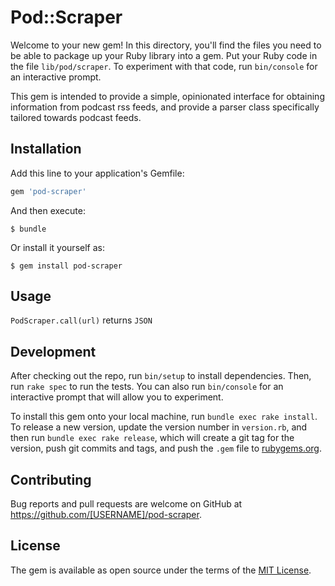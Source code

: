 # Pod::Scraper

Welcome to your new gem! In this directory, you'll find the files you need to be able to package up your Ruby library into a gem. Put your Ruby code in the file `lib/pod/scraper`. To experiment with that code, run `bin/console` for an interactive prompt.

This gem is intended to provide a simple, opinionated interface for obtaining information from podcast rss feeds, and provide a parser class specifically tailored towards podcast feeds.

## Installation

Add this line to your application's Gemfile:

```ruby
gem 'pod-scraper'
```

And then execute:

    $ bundle

Or install it yourself as:

    $ gem install pod-scraper

## Usage

```PodScraper.call(url)```
returns
```JSON```

## Development

After checking out the repo, run `bin/setup` to install dependencies. Then, run `rake spec` to run the tests. You can also run `bin/console` for an interactive prompt that will allow you to experiment.

To install this gem onto your local machine, run `bundle exec rake install`. To release a new version, update the version number in `version.rb`, and then run `bundle exec rake release`, which will create a git tag for the version, push git commits and tags, and push the `.gem` file to [rubygems.org](https://rubygems.org).

## Contributing

Bug reports and pull requests are welcome on GitHub at https://github.com/[USERNAME]/pod-scraper.

## License

The gem is available as open source under the terms of the [MIT License](https://opensource.org/licenses/MIT).
